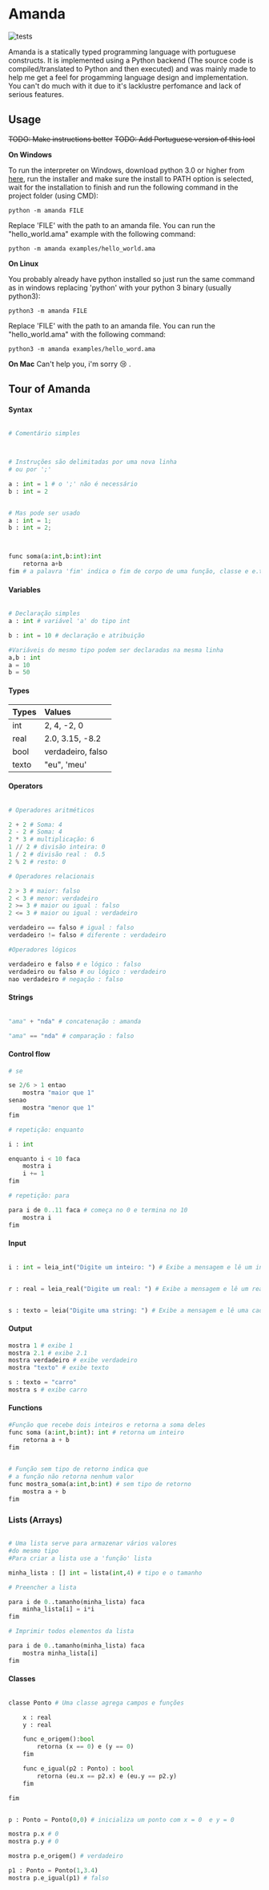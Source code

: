 # Amanda
![tests](https://github.com/stackswithans/amanda/workflows/tests/badge.svg)

Amanda is a statically typed programming language with portuguese constructs. 
It is implemented using a Python backend (The source code is compiled/translated to Python and then executed) and was mainly made to help me get a feel for progamming language design and implementation. 
You can't do much with it due to it's lacklustre perfomance and lack of serious features.

## Usage

~~TODO: Make instructions better~~ 
~~TODO: Add Portuguese version of this lool~~

**On Windows**


To run the interpreter on Windows, download python 3.0 or higher from [here](https://www.python.org/downloads/windows/), run the installer and make sure the install to PATH option is selected, wait for the installation to finish and run the following command in the project folder (using CMD):

```
python -m amanda FILE 
```

Replace 'FILE' with the path to an amanda file. You can run the "hello_world.ama" example with the following command:

```
python -m amanda examples/hello_world.ama 
```

**On Linux** 

You probably already have python installed so just run the same command as in windows replacing 'python' with your python 3 binary
(usually python3):

```
python3 -m amanda FILE
```

Replace 'FILE' with the path to an amanda file. You can run the "hello_world.ama" with the following command:

```
python3 -m amanda examples/hello_word.ama 
```

**On Mac**
Can't help you, i'm sorry :cry: .



## Tour of Amanda

#### Syntax

```python

# Comentário simples



# Instruções são delimitadas por uma nova linha
# ou por ';'

a : int = 1 # o ';' não é necessário
b : int = 2


# Mas pode ser usado
a : int = 1; 
b : int = 2;



func soma(a:int,b:int):int
    retorna a+b
fim # a palavra 'fim' indica o fim de corpo de uma função, classe e e.t.c
```

#### Variables

```python

# Declaração simples
a : int # variável 'a' do tipo int

b : int = 10 # declaração e atribuição

#Variáveis do mesmo tipo podem ser declaradas na mesma linha
a,b : int
a = 10
b = 50
```

#### Types

| Types         | Values                | 
| ------------- |:----------------------|
| int           | 2, 4, -2, 0           |
| real          | 2.0, 3.15, -8.2       |
| bool          | verdadeiro, falso     |
| texto         | "eu", 'meu'           |

#### Operators

```python

# Operadores aritméticos

2 + 2 # Soma: 4
2 - 2 # Soma: 4
2 * 3 # multiplicação: 6
1 // 2 # divisão inteira: 0
1 / 2 # divisão real :  0.5
2 % 2 # resto: 0

# Operadores relacionais

2 > 3 # maior: falso
2 < 3 # menor: verdadeiro
2 >= 3 # maior ou igual : falso
2 <= 3 # maior ou igual : verdadeiro

verdadeiro == falso # igual : falso
verdadeiro != falso # diferente : verdadeiro

#Operadores lógicos

verdadeiro e falso # e lógico : falso
verdadeiro ou falso # ou lógico : verdadeiro
nao verdadeiro # negação : falso
```

#### Strings

```python

"ama" + "nda" # concatenação : amanda

"ama" == "nda" # comparação : falso

```

#### Control flow

```python
# se

se 2/6 > 1 entao
    mostra "maior que 1" 
senao
    mostra "menor que 1"
fim

# repetição: enquanto

i : int

enquanto i < 10 faca
    mostra i
    i += 1
fim

# repetição: para 

para i de 0..11 faca # começa no 0 e termina no 10
    mostra i
fim

```

#### Input

```python

i : int = leia_int("Digite um inteiro: ") # Exibe a mensagem e lê um inteiro do teclado


r : real = leia_real("Digite um real: ") # Exibe a mensagem e lê um real do teclado


s : texto = leia("Digite uma string: ") # Exibe a mensagem e lê uma cadeia de caracteres do teclado
```

#### Output

```python
mostra 1 # exibe 1 
mostra 2.1 # exibe 2.1
mostra verdadeiro # exibe verdadeiro
mostra "texto" # exibe texto

s : texto = "carro"
mostra s # exibe carro

```

#### Functions

```python
#Função que recebe dois inteiros e retorna a soma deles
func soma (a:int,b:int): int # retorna um inteiro
    retorna a + b
fim

 
# Função sem tipo de retorno indica que
# a função não retorna nenhum valor
func mostra_soma(a:int,b:int) # sem tipo de retorno
    mostra a + b
fim
```

### Lists (Arrays)
```python

# Uma lista serve para armazenar vários valores
#do mesmo tipo
#Para criar a lista use a 'função' lista

minha_lista : [] int = lista(int,4) # tipo e o tamanho

# Preencher a lista

para i de 0..tamanho(minha_lista) faca
    minha_lista[i] = i*i
fim

# Imprimir todos elementos da lista

para i de 0..tamanho(minha_lista) faca
    mostra minha_lista[i]
fim
```


#### Classes
```python

classe Ponto # Uma classe agrega campos e funções

    x : real
    y : real

    func e_origem():bool
        retorna (x == 0) e (y == 0)
    fim

    func e_igual(p2 : Ponto) : bool
        retorna (eu.x == p2.x) e (eu.y == p2.y) 
    fim

fim


p : Ponto = Ponto(0,0) # inicializa um ponto com x = 0  e y = 0 

mostra p.x # 0
mostra p.y # 0

mostra p.e_origem() # verdadeiro

p1 : Ponto = Ponto(1,3.4)
mostra p.e_igual(p1) # falso
```

